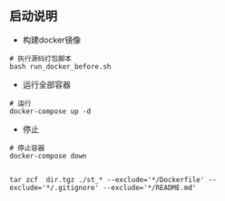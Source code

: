 启动说明
----------

* 构建docker镜像
```shell
# 执行源码打包脚本
bash run_docker_before.sh
```

* 运行全部容器
```shell
# 运行
docker-compose up -d
```

* 停止
```shell
# 停止容器
docker-compose down

```


```

tar zcf  dir.tgz ./st_* --exclude='*/Dockerfile' --exclude='*/.gitignore' --exclude='*/README.md'

```